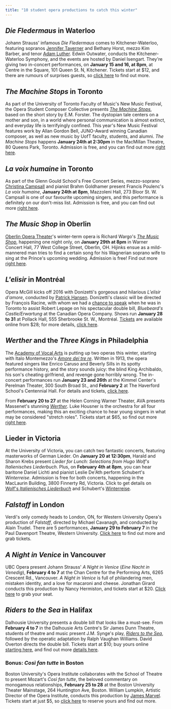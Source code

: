 ```yaml
---
title: "10 student opera productions to catch this winter"
---
```


## *Die Fledermaus* in Waterloo

Johann Strauss' infamous *Die Fledermaus* comes to Kitchener-Waterloo, featuring sopranos [Jennifer Taverner](/scene/people/jennifer-taverner/) and Bethany Horst, mezzo Kim Barber, and tenor [Adam Luther](/scene/people/adam-luther/). Edwin Outwater, conducts the Kitchener-Waterloo Symphony, and the events are hosted by Daniel Isengart. They're giving two in-concert performances, on **January 15 and 16, at 8pm**, at Centre in the Square, 101 Queen St. N, Kitchener. Tickets start at $12, and there are rumours of surprises guests, so [click here](https://tickets.kwsymphony.ca/single/EventDetail.aspx?p=1827) to find out more.

## *The Machine Stops* in Toronto

As part of the University of Toronto Faculty of Music's New Music Festival, the Opera Student Composer Collective presents [*The Machine Stops*](https://music.utoronto.ca/concerts-events.php?eid=583), based on the short story by E.M. Forster. The dystopian tale centers on a mother and son, in a world where personal communication is almost extinct, and everyday life is terrifyingly confined. This year's New Music Festival features work by Allan Gordon Bell, JUNO-Award winning Canadian composer, as well as new music by UofT faculty, students, and alumni. *The Machine Stops* happens **January 24th at 2:30pm** in the MacMillan Theatre, 80 Queens Park, Toronto. Admission is free, and you can find out more [right here](https://music.utoronto.ca/concerts-events.php?eid=583).

## *La voix humaine* in Toronto

As part of the Glenn Gould School's Free Concert Series, mezzo-soprano [Christina Campsall](/scene/people/christina-campsall/) and pianist Brahm Goldhamer present Francis Poulenc's *La voix humaine*, **January 24th at 8pm**, Mazzoleni Hall, 273 Bloor St. W. Campsall is one of our favourite upcoming singers, and this performance is definitely on our don't-miss list. Admission is free, and you can find out more [right here](https://www.facebook.com/events/541573745993031/).

## *The Music Shop* in Oberlin

[Oberlin Opera Theater](/scene/companies/oberlin-college-and-conservatory/)'s winter-term opera is Richard Wargo's [*The Music Shop*](https://calendar.oberlin.edu/event/winter_term_opera_the_music_shop_by_richard_wargo?utm_campaign=widget&utm_medium=widget&utm_source=Oberlin+College#.VoWXdZOAOko), happening one night only, on **January 29th at 8pm** in Warner Concert Hall, 77 West College Street, Oberlin, OH. Hijinks ensue as a mild-mannered man tries to find a certain song for his Wagnerian soprano wife to sing at the Prince's upcoming wedding. Admission is free! Find out more [right here](https://calendar.oberlin.edu/event/winter_term_opera_the_music_shop_by_richard_wargo?utm_campaign=widget&utm_medium=widget&utm_source=Oberlin+College#.VoWXdZOAOko).

## *L'elisir* in Montréal

Opera McGill kicks off 2016 with Donizetti's gorgeous and hilarious *L'elisir d'amore*, conducted by [Patrick Hansen](/and-i-know-things-now/). Donizetti's classic will be directed by François Racine, with whom we had a [chance to speak](/francois-racine-on-bluebeards-castle-erwartung/) when he was in Toronto to assist Robert Lepage on his spectacular double bill, *Bluebeard's Castle/Erwartung* at the Canadian Opera Company. Shows run **January 28 to 31** at Pollack Hall, 555 Sherbrooke St. W., Montréal. [Tickets](http://schulich.ticketmob.com/event.cfm?id=108718) are available online from $28; for more details, [click here](https://www.mcgill.ca/music/channels/event/opera-mcgill-donizettis-lelisir-damore-253243).

## *Werther* and the *Three Kings* in Philadelphia

The [Academy of Vocal Arts](/scene/companies/avademy-of-vocal-arts/) is putting up two operas this winter, starting with Italo Montemezzo's [*Amore dei tre re*](http://www.avaopera.org/productions/2015/lamore-dei-tre-re/). Written in 1913, the opera featured singers like Enrico Caruso and Beverly Sills in its spotty performance history, and the story sounds juicy: the blind King Archibaldo, his son's cheating girlfriend, and revenge gone horribly wrong. The in-concert performances run **January 23 and 26th** at the Kimmel Center's Perelman Theater, 300 South Broad St., and **February 2** at The Haverford School's Centennial Hall. For details and tickets, [click here](http://www.avaopera.org/productions/2015/lamore-dei-tre-re/).

From **February 20 to 27** at the Helen Corning Warner Theater, AVA presents Massenet's stunning [*Werther*](http://www.avaopera.org/productions/2015/werther/).  Luke Housner is the orchestra for all four performances, making this an exciting chance to hear young singers in what may be considered "stretch roles". Tickets start at $65, so find out more [right here](http://www.avaopera.org/productions/2015/werther/).

## Lieder in Victoria

At the University of Victoria, you can catch two fantastic concerts, featuring masterworks of German Lieder. On **January 20 at 12:30pm**, Harald and Sharon Krebs present *Lieder for Lunch: Selections from Hugo Wolf's Italienisches Liederbuch*. Plus, on **February 4th at 8pm**, you can hear baritone Daniel Lichti and pianist Leslie De'Ath perform Schubert's *Winterreise*. Admission is free for both concerts, happening in the MacLaurin Building, 3800 Finnerty Rd, Victoria. Click to get details on [Wolf's *Italienisches Liederbuch*](http://events.uvic.ca/?view=day&cal=23&day=20&month=01&year=2016#event_heading_107795) and Schubert's [Winterreise](http://events.uvic.ca/?view=day&cal=23&day=04&month=02&year=2016#event_heading_107809).

## *Falstaff* in London

Verdi's only comedy heads to London, ON, for Western University Opera's production of *Falstaff*, directed by Michael Cavanagh, and conducted by Alain Trudel. There are 5 performances, **January 29 to February 7** in the Paul Davenport Theatre, Western University. [Click here](http://www.events.westernu.ca/events/music/2016-01/opera-at-western-falstaff.html?referrer=http://events.westernu.ca/events/music/index.html?referrer=http://www.music.uwo.ca/?referrer=http://events.westernu.ca/events/music/index.html?referrer=http://www.events.westernu.ca/events/music/2016-01/opera-at-western-falstaff.html) to find out more and grab tickets.

## *A Night in Venice* in Vancouver

UBC Opera present Johann Strauss' *A Night in Venice* (*Eine Nacht in Venedig*),  **February 4 to 7** at the Chan Centre for the Performing Arts, 6265 Crescent Rd., Vancouver. *A Night in Venice* is full of philandering men, mistaken identity, and a love for macaroni and cheese. Jonathan Girard conducts this production by Nancy Hermiston, and tickets start at $20. [Click here](https://tickets.ubc.ca/online/default.asp?doWork::WScontent::loadArticle=Load&BOparam::WScontent::loadArticle::article_id=53A84990-D3E5-41F3-9FC6-AE6F5E0C059A) to grab your seat.

## *Riders to the Sea* in Halifax

Dalhousie University presents a double bill that looks like a must-see. From **February 4 to 7** in the Dalhousie Arts Centre's Sir James Dunn Theatre, students of theatre and music present J.M. Synge's play, [*Riders to the Sea*](http://www.dal.ca/faculty/arts/school-of-performing-arts/our-season/StageProductions.html), followed by the operatic adaptation by Ralph Vaughan Williams. David Overton directs the double bill. Tickets start at $10; buy yours online [starting here](https://kil-dacweb-3.cohn.dal.ca/online/default.asp?sToken=1%2Cec81620c%2C5685af7e%2C63A3BBD1-6C6C-4191-B0D1-74A44404F782%2CYcygmalpbBZ0fShDHNkJAPAsC%2BI%3D&doWork::WScontent::prevPage), and find out more [details here](http://www.dal.ca/faculty/arts/school-of-performing-arts/our-season/StageProductions.html).

### Bonus: *Così fan tutte* in Boston

Boston University's Opera Institute collaborates with the School of Theatre to present Mozart's *Così fan tutte*, the beloved commentary on monogamous relationships, **February 25 to 28** at the Boston University Theater Mainstage, 264 Huntington Ave, Boston. William Lumpkin, Artistic Director of the Opera Institute, conducts this production by [James Marvel](/talking-with-directors-operas-marvel/). Tickets start at just $5, so [click here](http://www.bostontheatrescene.com/season/BUCFA-Presents-Cosi-Fan-Tutte/) to reserve yours and find out more.
